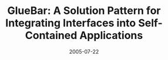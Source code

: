---
abstract: ''
authors:
- Thomas Költringer
- Karin Kappel
- Thomas Grechenig
date: '2005-07-22'
featured: false
publication_types:
- '0'
publishDate: '2005-07-22'
title: 'GlueBar: A Solution Pattern for Integrating Interfaces into Self-Contained
  Applications'
url_pdf: ''
---